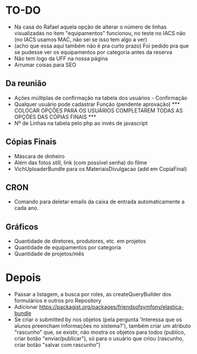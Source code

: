 # TO-DO

- Na casa do Rafael aquela opção de alterar o número de linhas visualizadas no item "equipamentos" funcionou, no teste no IACS não (no IACS usamos MAC, não sei se isso tem algo a ver)
- (acho que essa aqui também não é pra curto prazo) Foi pedido pra que se pudesse ver os equipamentos por categoria antes da reserva
- Não tem logo da UFF na nossa página
- Arrumar coisas para SEO

## Da reunião
- Ações múltiplas de confirmação na tabela dos usuários - Confirmação
- Qualquer usuário pode cadastrar Função (pendente aprovação) *** COLOCAR OPÇÕES PARA OS USUÁRIOS COMPLETAREM TODAS AS OPÇÕES DAS CÓPIAS FINAIS ***
- Nº de Linhas na tabela pelo php ao invés de javascript

## Cópias Finais
- Máscara de dinheiro
- Além das fotos still, link (com possível senha) do filme
- VichUploaderBundle para os MateriaisDivulgacao (add em CopiaFinal)

## CRON
- Comando para deletar emails da caixa de entrada automaticamente a cada ano.

## Gráficos
- Quantidade de diretores, produtores, etc. em projetos
- Quantidade de equipamentos por categoria
- Quantidade de projetos/mês

# Depois
- Passar a listagem, a busca por roles, as createQueryBuilder dos formulários e outros pro Repository
- Adicionar https://packagist.org/packages/friendsofsymfony/elastica-bundle
- Se criar o submitted by nos objetos (pela pergunta 'Interessa que os alunos preencham informações no sistema?'), também criar um atributo "rascunho" que, se existir, não mostra os objetos para todos (publico, criar botão "enviar/publicar"), só para o usuário que criou (rascunho, criar botão "salvar com rascunho")
